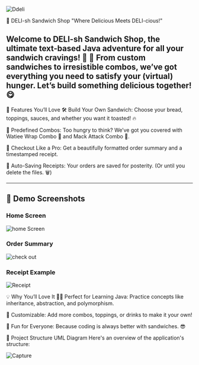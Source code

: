 ![Ddeli](https://github.com/user-attachments/assets/25b7d2f9-c9d1-4d1d-8665-3958769e4a07)

🥪 DELI-sh Sandwich Shop
"Where Delicious Meets DELI-cious!"

Welcome to DELI-sh Sandwich Shop, the ultimate text-based Java adventure for all your sandwich cravings! 🍞 🧀 
From custom sandwiches to irresistible combos, we’ve got everything you need to satisfy your (virtual) hunger. Let’s build something delicious together! 😋
---

🎉 Features You’ll Love
🛠️ Build Your Own Sandwich:
Choose your bread, toppings, sauces, and whether you want it toasted! 🔥

🍱 Predefined Combos:
Too hungry to think? We’ve got you covered with Watiee Wrap Combo 🥙 and Mack Attack Combo 🐔.

🧾 Checkout Like a Pro:
Get a beautifully formatted order summary and a timestamped receipt.

💾 Auto-Saving Receipts:
Your orders are saved for posterity. (Or until you delete the files. 🗑️)


---
## 📸 Demo Screenshots
### Home Screen
![home Screen](https://github.com/user-attachments/assets/ae5ab1ad-6d99-4784-b44a-de5f76e605f2)



### Order Summary
![check out](https://github.com/user-attachments/assets/bf40a531-aabb-4196-9697-f9887500ccb8)


### Receipt Example
![Receipt](https://github.com/user-attachments/assets/08f44dde-bd26-46e1-897e-8add02794849)


💡 Why You’ll Love It
🧑‍💻 Perfect for Learning Java:
Practice concepts like inheritance, abstraction, and polymorphism.

🎨 Customizable:
Add more combos, toppings, or drinks to make it your own!

🥳 Fun for Everyone:
Because coding is always better with sandwiches. 😎

📂 Project Structure
UML Diagram
Here's an overview of the application's structure:

![Capture](https://github.com/user-attachments/assets/6a68fce4-c486-4bdb-84c2-2cadbbf7cd47)



